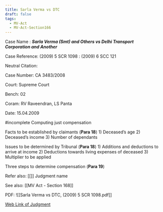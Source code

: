 ```yaml
---
title: Sarla Verma vs DTC
draft: false
tags:
  - MV-Act
  - MV-Act-Section166
---
```

 
Case Name : ***Sarla Verma (Smt) and Others vs Delhi Transport Corporation and Another***

Case Reference: (2009) 5 SCR 1098 :  (2009) 6 SCC 121

Neutral Citation:

Case Number: CA 3483/2008

Court: Supreme Court

Bench: 02

Coram: RV Raveendran, LS Panta

Date: 15.04.2009

#incomplete 
Computing just compensation 
	

Facts to be established by claimants (**Para 18**)
	1) Deceased’s age
	2) Deceased’s income
	3) Number of dependants

Issues to be determined by Tribunal (**Para 18**)
	1) Additions and deductions to arrive at income
	2) Deductions towards living expenses of deceased
	3) Multiplier to be applied

Three steps to determine compensation (**Para 19**)

Refer also:
[[]]
Judgment name

See also:
[[MV Act - Section 168]] 

PDF:
![[Sarla Verma vs DTC, (2009) 5 SCR 1098.pdf]]

<a href="http://law.vanlalvena.in/All-judgments/Sarla-Verma-vs-DTC,-(2009)-5-SCR-1098.pdf" target="_blank">Web Link of Judgment</a> 
